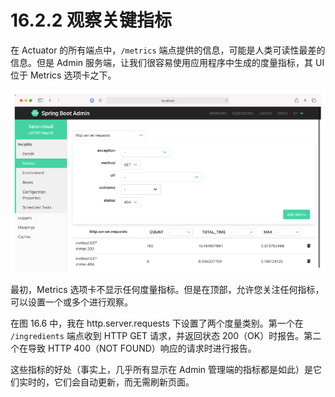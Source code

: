 # 16.2.2 观察关键指标

在 Actuator 的所有端点中，`/metrics` 端点提供的信息，可能是人类可读性最差的信息。但是 Admin 服务端，让我们很容易使用应用程序中生成的度量指标，其 UI 位于 Metrics 选项卡之下。

![&#x56FE;16.6 &#x5728; Metrics &#x9009;&#x9879;&#x5361;&#x4E0A;&#xFF0C;&#x60A8;&#x53EF;&#x4EE5;&#x5BF9;&#x901A;&#x8FC7;&#x5E94;&#x7528;&#x7A0B;&#x5E8F;&#x53D1;&#x5E03;&#x7684;&#x4EFB;&#x4F55;&#x5EA6;&#x91CF;&#x8BBE;&#x7F6E;&#x76D1;&#x89C6; /metrics &#x7AEF;&#x70B9;&#x3002;](../../assets/16.6.png)

最初，Metrics 选项卡不显示任何度量指标。但是在顶部，允许您关注任何指标，可以设置一个或多个进行观察。

在图 16.6 中，我在 http.server.requests 下设置了两个度量类别。第一个在 `/ingredients` 端点收到 HTTP GET 请求，并返回状态 200（OK）时报告。第二个在导致 HTTP 400（NOT FOUND）响应的请求时进行报告。

这些指标的好处（事实上，几乎所有显示在 Admin 管理端的指标都是如此）是它们实时的，它们会自动更新，而无需刷新页面。

